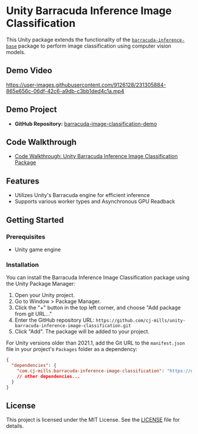 # Unity Barracuda Inference Image Classification
This Unity package extends the functionality of the [`barracuda-inference-base`](https://github.com/cj-mills/unity-barracuda-inference-base) package to perform image classification using computer vision models. 

## Demo Video
https://user-images.githubusercontent.com/9126128/231305884-865e656c-06df-42c6-a9db-c3bb1ded4c1a.mp4



## Demo Project

* **GitHub Repository:** [barracuda-image-classification-demo](https://github.com/cj-mills/barracuda-image-classification-demo)



## Code Walkthrough

* [Code Walkthrough: Unity Barracuda Inference Image Classification Package](https://christianjmills.com/posts/unity-barracuda-inference-image-classification-walkthrough/)



## Features

- Utilizes Unity's Barracuda engine for efficient inference
- Supports various worker types and Asynchronous GPU Readback



## Getting Started

### Prerequisites

- Unity game engine

### Installation

You can install the Barracuda Inference Image Classification package using the Unity Package Manager:

1. Open your Unity project.
2. Go to Window > Package Manager.
3. Click the "+" button in the top left corner, and choose "Add package from git URL..."
4. Enter the GitHub repository URL: `https://github.com/cj-mills/unity-barracuda-inference-image-classification.git`
5. Click "Add". The package will be added to your project.

For Unity versions older than 2021.1, add the Git URL to the `manifest.json` file in your project's `Packages` folder as a dependency:

```json
{
  "dependencies": {
    "com.cj-mills.barracuda-inference-image-classification": "https://github.com/cj-mills/unity-barracuda-inference-image-classification.git",
    // other dependencies...
  }
}
```



## License

This project is licensed under the MIT License. See the [LICENSE](Documentation~/LICENSE) file for details.
